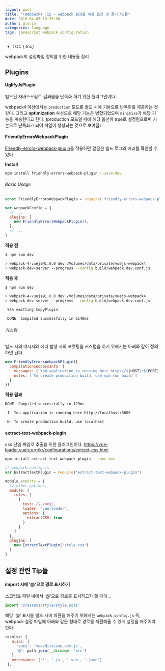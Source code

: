 ```yaml
---
layout: post
title: "(Webpack) Tip - webpack 설정을 위한 옵션 및 플러그인들"
date: 2018-04-05 13:35:00
author: gloria
categories: language
tags: javascript webpack configuration
---
```


* TOC
{:toc}

webpack의 설정파일 정의를 위한 내용들 정리


## Plugins
#### UglifyJsPlugin
빌드된 자바스크립트 결과물을 난독화 하기 위한 플러그인이다.

webpack4 이상에서는 `production` 모드로 빌드 시에 기본으로 난독화를 제공하는 것 같다.
그리고 **optimization** 속성으로 해당 기능은 병합되었으며 `minimize`가 해당 기능을 계승한다고 한다.
(production 모드일 때에 해당 옵션이 true로 설정됨으로써 기본으로 난독화가 되어 파일이 생성되는 것으로 보여짐)


#### FriendlyErrorsWebpackPlugin
[Friendly-errors-webpack-plugin](https://github.com/geowarin/friendly-errors-webpack-plugin)을 적용하면 깔끔한 빌드 로그와 에러를 확인할 수 있다

**Install**   
```bash
npm install friendly-errors-webpack-plugin --save-dev
```

###### Basic Usage
```javascript
const FriendlyErrorsWebpackPlugin = require('friendly-errors-webpack-plugin');

var webpackConfig = {
  // ...
  plugins: [
    new FriendlyErrorsWebpackPlugin(),
  ],
  // ...
}
```

**적용 전**     
```bash
$ npm run dev

> webpack-4-vuejs@1.0.0 dev /Volumes/data/private/vuejs-webpack4
> webpack-dev-server --progress --config build/webpack.dev.conf.js
```

**적용 후**    
```bash
$ npm run dev

> webpack-4-vuejs@1.0.0 dev /Volumes/data/private/vuejs-webpack4
> webpack-dev-server --progress --config build/webpack.dev.conf.js

 95% emitting CopyPlugin                       

 DONE  Compiled successfully in 6148ms    
```

###### 커스텀
빌드 시의 메시지와 에러 발생 시의 포맷팅을 커스텀을 하기 위해서는 아래와 같이 정의하면 된다

```javascript
new FriendlyErrorsWebpackPlugin({
  compilationSuccessInfo: {
    messages: [`You application is running here http://${HOST}:${PORT}`],
    notes: [`To create production build, use npm run build`]
  }
})
```

**적용 결과**   
```bash
DONE  Compiled successfully in 129ms

 I  You application is running here http://localhost:8080

 N  To create production build, use localhost         
```

#### extract-text-webpack-plugin
css 단일 파일로 추출을 위한 플러그인이다.
https://vue-loader.vuejs.org/kr/configurations/extract-css.html

```sh
npm install extract-text-webpack-plugin --save-dev
```

```javascript
// webpack.config.js
var ExtractTextPlugin = require("extract-text-webpack-plugin")

module.exports = {
  // other options...
  module: {
    rules: [
      {
        test: /\.vue$/,
        loader: 'vue-loader',
        options: {
          extractCSS: true
        }
      }
    ]
  },
  plugins: [
    new ExtractTextPlugin("style.css")
  ]
}
```



## 설정 관련 Tip들
#### import 시에 '@'으로 경로 표시하기
스크립트 파일 내에서 '@'으로 경로를 표시하고자 할 때에...
```javascript
import '@/assets/style/style.scss'
```

해당 '@' 표시를 빌드 시에 치환을 해주기 위해서는 `webpack.config.js`
즉, webpack 설정 파일에 아래와 같은 형태로 경로를 치환해줄 수 있게 설정을 해주어야 한다.
```javascript
resolve: {
   alias: {
     'vue$': 'vue/dist/vue.esm.js',
     '@': path.join(__dirname, 'src')
   },
   extensions: ['*', '.js', '.vue', '.json']
 },
```
